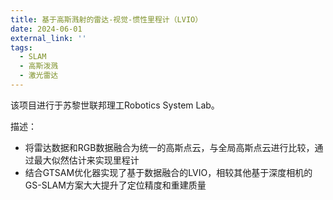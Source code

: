 ```yaml
---
title: 基于高斯溅射的雷达-视觉-惯性里程计（LVIO）
date: 2024-06-01
external_link: ''
tags:
  - SLAM
  - 高斯泼溅
  - 激光雷达
---
```


该项目进行于苏黎世联邦理工Robotics System Lab。

描述：
  - 将雷达数据和RGB数据融合为统一的高斯点云，与全局高斯点云进行比较，通过最大似然估计来实现里程计
  - 结合GTSAM优化器实现了基于数据融合的LVIO，相较其他基于深度相机的GS-SLAM方案大大提升了定位精度和重建质量

<!--more-->
